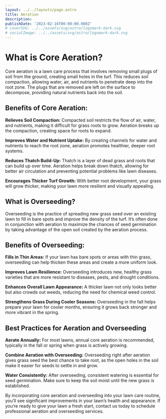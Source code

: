 ```yaml
---
layout: ../../layouts/page.astro
title: Aeration
description: 
publishDate: '2023-02-16T00:00:00.000Z'
# coverSVG: ../../assets/svg/astro/logomark-dark.svg
# socialImage: ../../assets/svg/astro/logomark-dark.svg
---
```

# What is Core Aeration?

Core aeration is a lawn care process that involves removing small plugs of soil from the ground, creating small holes in the turf. This reduces soil compaction, allowing water, air, and nutrients to penetrate deep into the root zone. The plugs that are removed are left on the surface to decompose, providing natural nutrients back into the soil.

## Benefits of Core Aeration:

**Relieves Soil Compaction:** Compacted soil restricts the flow of air, water, and nutrients, making it difficult for grass roots to grow. Aeration breaks up the compaction, creating space for roots to expand.

**Improves Water and Nutrient Uptake:** By creating channels for water and nutrients to reach the root zone, aeration promotes healthier, deeper root systems.

**Reduces Thatch Build-Up:** Thatch is a layer of dead grass and roots that can build up over time. Aeration helps break down thatch, allowing for better air circulation and preventing potential problems like lawn diseases.

**Encourages Thicker Turf Growth:** With better root development, your grass will grow thicker, making your lawn more resilient and visually appealing.

## What is Overseeding?

Overseeding is the practice of spreading new grass seed over an existing lawn to fill in bare spots and improve the density of the turf. It’s often done in conjunction with aeration to maximize the chances of seed germination by taking advantage of the open soil created by the aeration process.

## Benefits of Overseeding:

**Fills in Thin Areas:** If your lawn has bare spots or areas with thin grass, overseeding can help thicken these areas and create a more uniform look.

**Improves Lawn Resilience:** Overseeding introduces new, healthy grass varieties that are more resistant to diseases, pests, and drought conditions.

**Enhances Overall Lawn Appearance:** A thicker lawn not only looks better but also crowds out weeds, reducing the need for chemical weed control.

**Strengthens Grass During Cooler Seasons:** Overseeding in the fall helps prepare your lawn for cooler months, ensuring it grows back stronger and more vibrant in the spring.

## Best Practices for Aeration and Overseeding

**Aerate Annually:** For most lawns, annual core aeration is recommended, typically in the fall or spring when grass is actively growing.

**Combine Aeration with Overseeding:** Overseeding right after aeration gives grass seed the best chance to take root, as the open holes in the soil make it easier for seeds to settle in and grow.

**Water Consistently:** After overseeding, consistent watering is essential for seed germination. Make sure to keep the soil moist until the new grass is established.

By incorporating core aeration and overseeding into your lawn care routine, you’ll see significant improvements in your lawn’s health and appearance. If you’re ready to give your lawn a fresh start, contact us today to schedule professional aeration and overseeding services.